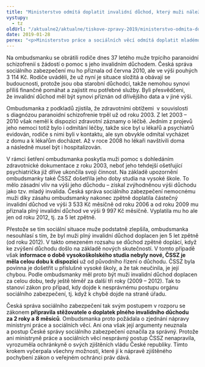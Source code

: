 ```yaml
---
title: "Ministerstvo odmítá doplatit invalidní důchod, který muži náležel"
vystupy:
  - tz
oldUrl: "/aktualne2/aktualne/tiskove-zpravy-2019/ministerstvo-odmita-doplatit-invalidni-duchod-ktery-muzi-nalezel/"
date: 2019-01-28
perex: "<p>Ministerstvo práce a sociálních věcí odmítá doplatit mladému muži s duševním onemocněním invalidní důchod, který mu kvůli chybě České správy sociálního zabezpečení nebyl řadu let vyplácen. Ombudsmanka se proto rozhodla informovat vládu – sama už vyčerpala všechny možnosti k nápravě zjištěného pochybení.</p>"
---
```


<!-- imported from the old website -->

<p>Na ombudsmanku se obrátili rodiče dnes 37 letého muže trpícího paranoidní schizofrenií s žádostí o pomoc s jeho invalidním důchodem. Česká správa sociálního zabezpečení mu ho přiznala od června 2010, ale ve výši pouhých 3 114 Kč. Rodiče uváděli, že už nyní je situace složitá a obávají se budoucnosti, protože jsou oba starobní důchodci, takže nemohou synovi příliš finančně pomáhat a zajistit mu potřebné služby. Byli přesvědčeni, že invalidní důchod měl být synovi přiznán od dřívějšího data a v jiné výši.</p> <p>Ombudsmanka z podkladů zjistila, že zdravotními obtížemi  v souvislosti s diagnózou paranoidní schizofrenie trpěl už od roku 2003. Z let 2003 – 2010 však neměl k dispozici zdravotní záznamy o léčbě. Jedním z projevů jeho nemoci totiž bylo i odmítání léčby, takže sice byl u lékařů a psychiatrů evidován, rodiče s nimi byli v kontaktu, ale syn obvykle odmítal vycházet z domu a k lékařům docházet. Až v roce 2008 ho lékaři navštívili doma a následně musel být i hospitalizován.</p> <p>V rámci šetření ombudsmanka poskytla muži pomoc s dohledáním zdravotnické dokumentace z roku 2003, neboť jeho tehdejší ošetřující psychiatrička již dříve ukončila svoji činnost. Na základě upozornění ombudsmanky také ČSSZ došetřila jeho doby studia na vysoké škole. To mělo zásadní vliv na výši jeho důchodu – získal zvýhodněnou výši důchodu jako tzv. mladý invalida. Česká správa sociálního zabezpečení nemocnému muži díky zásahu ombudsmanky nakonec zpětně doplatila částečný invalidní důchod ve výši 3 533 Kč měsíčně od roku 2006 a od roku 2009 mu přiznala plný invalidní důchod ve výši 9 997 Kč měsíčně. Vyplatila mu ho ale jen od roku 2012, tj. za 5 let zpětně. </p> <p>Přestože se tím sociální situace muže podstatně zlepšila, ombudsmanka nesouhlasí s tím, že byl muži plný invalidní důchod doplacen jen 5 let zpětně (od roku 2012). V takto omezeném rozsahu se důchod zpětně doplácí, když ke zvýšení důchodu došlo na základě nových skutečností. V tomto případě však <b>informace o době vysokoškolského studia nebyly nové, ČSSZ je měla celou dobu k dispozici</b> už od původního řízení o důchodu. ČSSZ byla povinna je došetřit u příslušné vysoké školy, a že tak neučinila, je její chybou. Podle ombudsmanky měl proto být muži invalidní důchod doplacen za celou dobu, tedy ještě téměř za další tři roky (2009 – 2012). Tak to stanoví zákon pro případ, kdy dojde k nesprávnému postupu orgánu sociálního zabezpečení, tj. když k chybě dojde na straně úřadu.</p><p> Česká správa sociálního zabezpečení tak svým postupem v rozporu se zákonem <b>připravila stěžovatele o doplatek plného invalidního důchodu za 2 roky a 8 měsíců</b>. Ombudsmanka proto požádala o zjednání nápravy ministryni práce a sociálních věcí. Ani ona však její argumenty neuznala a postup České správy sociálního zabezpečení označila za správný. Protože ani ministryně práce a sociálních věcí nesprávný postup ČSSZ nenapravila, vyrozuměla ochránkyně o svých zjištěních vládu České republiky. Tímto krokem vyčerpala všechny možnosti, které jí k nápravě zjištěného pochybení zákon o veřejném ochránci práv dává.</p>
